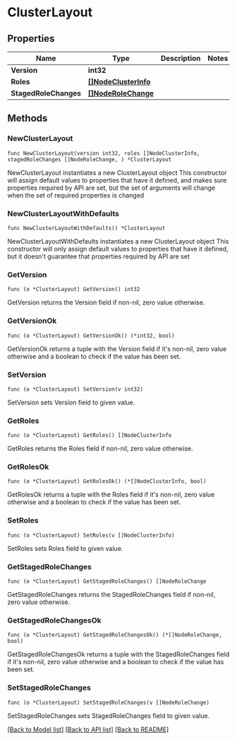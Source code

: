 # ClusterLayout

## Properties

Name | Type | Description | Notes
------------ | ------------- | ------------- | -------------
**Version** | **int32** |  | 
**Roles** | [**[]NodeClusterInfo**](NodeClusterInfo.md) |  | 
**StagedRoleChanges** | [**[]NodeRoleChange**](NodeRoleChange.md) |  | 

## Methods

### NewClusterLayout

`func NewClusterLayout(version int32, roles []NodeClusterInfo, stagedRoleChanges []NodeRoleChange, ) *ClusterLayout`

NewClusterLayout instantiates a new ClusterLayout object
This constructor will assign default values to properties that have it defined,
and makes sure properties required by API are set, but the set of arguments
will change when the set of required properties is changed

### NewClusterLayoutWithDefaults

`func NewClusterLayoutWithDefaults() *ClusterLayout`

NewClusterLayoutWithDefaults instantiates a new ClusterLayout object
This constructor will only assign default values to properties that have it defined,
but it doesn't guarantee that properties required by API are set

### GetVersion

`func (o *ClusterLayout) GetVersion() int32`

GetVersion returns the Version field if non-nil, zero value otherwise.

### GetVersionOk

`func (o *ClusterLayout) GetVersionOk() (*int32, bool)`

GetVersionOk returns a tuple with the Version field if it's non-nil, zero value otherwise
and a boolean to check if the value has been set.

### SetVersion

`func (o *ClusterLayout) SetVersion(v int32)`

SetVersion sets Version field to given value.


### GetRoles

`func (o *ClusterLayout) GetRoles() []NodeClusterInfo`

GetRoles returns the Roles field if non-nil, zero value otherwise.

### GetRolesOk

`func (o *ClusterLayout) GetRolesOk() (*[]NodeClusterInfo, bool)`

GetRolesOk returns a tuple with the Roles field if it's non-nil, zero value otherwise
and a boolean to check if the value has been set.

### SetRoles

`func (o *ClusterLayout) SetRoles(v []NodeClusterInfo)`

SetRoles sets Roles field to given value.


### GetStagedRoleChanges

`func (o *ClusterLayout) GetStagedRoleChanges() []NodeRoleChange`

GetStagedRoleChanges returns the StagedRoleChanges field if non-nil, zero value otherwise.

### GetStagedRoleChangesOk

`func (o *ClusterLayout) GetStagedRoleChangesOk() (*[]NodeRoleChange, bool)`

GetStagedRoleChangesOk returns a tuple with the StagedRoleChanges field if it's non-nil, zero value otherwise
and a boolean to check if the value has been set.

### SetStagedRoleChanges

`func (o *ClusterLayout) SetStagedRoleChanges(v []NodeRoleChange)`

SetStagedRoleChanges sets StagedRoleChanges field to given value.



[[Back to Model list]](../README.md#documentation-for-models) [[Back to API list]](../README.md#documentation-for-api-endpoints) [[Back to README]](../README.md)


